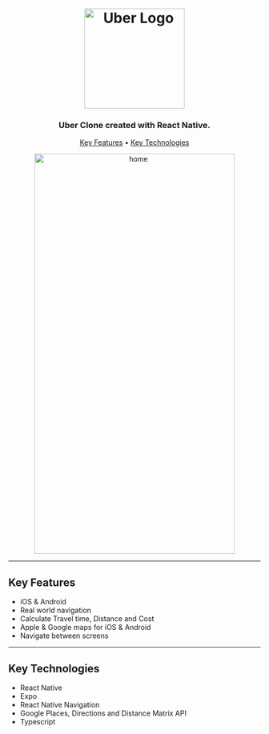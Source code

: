 <h1 align="center">
  <img width="200px" src="https://upload.wikimedia.org/wikipedia/commons/thumb/5/58/Uber_logo_2018.svg/2560px-Uber_logo_2018.svg.png" alt="Uber Logo" />
  <br />
</h1>

<h3 align="center">
   Uber Clone created with React Native</a>.
</h3>

<p align="center">
  <a href="#key-features">Key Features</a> •
  <a href="#key-technologies">Key Technologies</a> 
</p>

<div align="center">
  <img width="400px" height="800px" style="object-fit: contain" src="" alt="home" />
</div>

---

## Key Features

- iOS & Android
- Real world navigation
- Calculate Travel time, Distance and Cost
- Apple & Google maps for iOS & Android
- Navigate between screens

---

## Key Technologies

- React Native
- Expo
- React Native Navigation
- Google Places, Directions and Distance Matrix API
- Typescript
